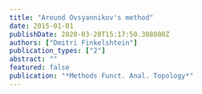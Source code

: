 ```yaml
---
title: "Around Ovsyannikov's method"
date: 2015-01-01
publishDate: 2020-03-20T15:17:50.308000Z
authors: ["Dmitri Finkelshtein"]
publication_types: ["2"]
abstract: ""
featured: false
publication: "*Methods Funct. Anal. Topology*"
---
```


